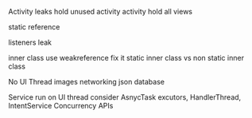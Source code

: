 Activity leaks
hold unused activity
activity hold all views

static reference

listeners leak

inner class  use weakreference fix it
static inner class vs non static inner class

No UI Thread
images
networking
json
database

Service run on UI thread
consider AsnycTask excutors, HandlerThread, IntentService
Concurrency APIs
